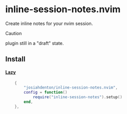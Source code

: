# inline-session-notes.nvim

Create inline notes for your nvim session.

> [!caution]
> plugin still in a "draft" state.

## Install


#### [Lazy](https://github.com/folke/lazy.nvim)

```lua
    {
        "josiahdenton/inline-session-notes.nvim",
        config = function()
            require("inline-session-notes").setup()
        end,
    },
```
